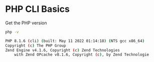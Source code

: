 # PHP CLI Basics

Get the PHP version

```sh
php -v

PHP 8.1.6 (cli) (built: May 11 2022 01:14:18) (NTS gcc x86_64)
Copyright (c) The PHP Group
Zend Engine v4.1.6, Copyright (c) Zend Technologies
    with Zend OPcache v8.1.6, Copyright (c), by Zend Technologie
```